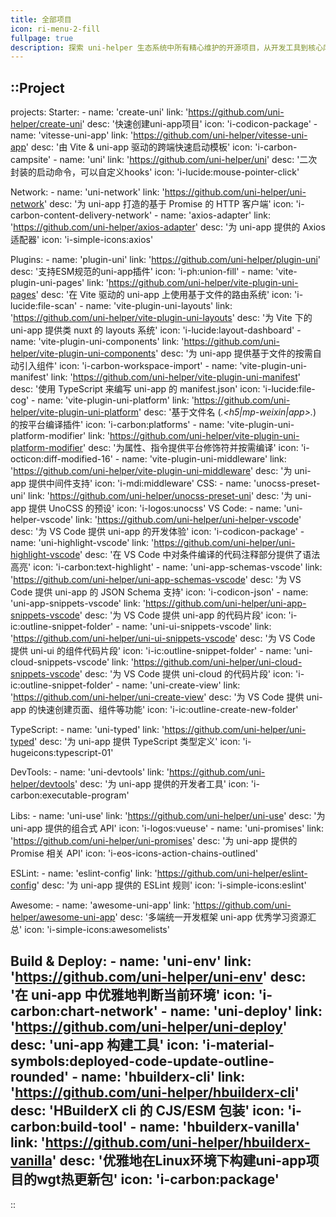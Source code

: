```yaml
---
title: 全部项目
icon: ri-menu-2-fill
fullpage: true
description: 探索 uni-helper 生态系统中所有精心维护的开源项目，从开发工具到核心库，助力 uni-app 开发体验全面提升
---
```


::Project
---
projects:
  Starter:
    - name: 'create-uni'
      link: 'https://github.com/uni-helper/create-uni'
      desc: '快速创建uni-app项目'
      icon: 'i-codicon-package'
    - name: 'vitesse-uni-app'
      link: 'https://github.com/uni-helper/vitesse-uni-app'
      desc: '由 Vite & uni-app 驱动的跨端快速启动模板'
      icon: 'i-carbon-campsite'
    - name: 'uni'
      link: 'https://github.com/uni-helper/uni' 
      desc: '二次封装的启动命令，可以自定义hooks'
      icon: 'i-lucide:mouse-pointer-click'

  Network:
    - name: 'uni-network'
      link: 'https://github.com/uni-helper/uni-network'
      desc: '为 uni-app 打造的基于 Promise 的 HTTP 客户端'
      icon: 'i-carbon-content-delivery-network'
    - name: 'axios-adapter'
      link: 'https://github.com/uni-helper/axios-adapter'
      desc: '为 uni-app 提供的 Axios 适配器'
      icon: 'i-simple-icons:axios'

  Plugins:
    - name: 'plugin-uni'
      link: 'https://github.com/uni-helper/plugin-uni'
      desc: '支持ESM规范的uni-app插件'
      icon: 'i-ph:union-fill'
    - name: 'vite-plugin-uni-pages'
      link: 'https://github.com/uni-helper/vite-plugin-uni-pages'
      desc: '在 Vite 驱动的 uni-app 上使用基于文件的路由系统'
      icon: 'i-lucide:file-scan'
    - name: 'vite-plugin-uni-layouts'
      link: 'https://github.com/uni-helper/vite-plugin-uni-layouts'
      desc: '为 Vite 下的 uni-app 提供类 nuxt 的 layouts 系统'
      icon: 'i-lucide:layout-dashboard'
    - name: 'vite-plugin-uni-components'
      link: 'https://github.com/uni-helper/vite-plugin-uni-components'
      desc: '为 uni-app 提供基于文件的按需自动引入组件'
      icon: 'i-carbon-workspace-import'
    - name: 'vite-plugin-uni-manifest'
      link: 'https://github.com/uni-helper/vite-plugin-uni-manifest'
      desc: '使用 TypeScript 来编写 uni-app 的 manifest.json'
      icon: 'i-lucide:file-cog'
    - name: 'vite-plugin-uni-platform'
      link: 'https://github.com/uni-helper/vite-plugin-uni-platform'
      desc: '基于文件名 (*.<h5|mp-weixin|app>.*) 的按平台编译插件'
      icon: 'i-carbon:platforms'
    - name: 'vite-plugin-uni-platform-modifier'
      link: 'https://github.com/uni-helper/vite-plugin-uni-platform-modifier'
      desc: '为属性、指令提供平台修饰符并按需编译'
      icon: 'i-octicon:diff-modified-16'
    - name: 'vite-plugin-uni-middleware'
      link: 'https://github.com/uni-helper/vite-plugin-uni-middleware'
      desc: '为 uni-app 提供中间件支持'
      icon: 'i-mdi:middleware'
  CSS:
    - name: 'unocss-preset-uni'
      link: 'https://github.com/uni-helper/unocss-preset-uni'
      desc: '为 uni-app 提供 UnoCSS 的预设'
      icon: 'i-logos:unocss'
  VS Code:
    - name: 'uni-helper-vscode'
      link: 'https://github.com/uni-helper/uni-helper-vscode'
      desc: '为 VS Code 提供 uni-app 的开发体验'
      icon: 'i-codicon-package'
    - name: 'uni-highlight-vscode'
      link: 'https://github.com/uni-helper/uni-highlight-vscode'
      desc: '在 VS Code 中对条件编译的代码注释部分提供了语法高亮'
      icon: 'i-carbon:text-highlight'
    - name: 'uni-app-schemas-vscode'
      link: 'https://github.com/uni-helper/uni-app-schemas-vscode'
      desc: '为 VS Code 提供 uni-app 的 JSON Schema 支持'
      icon: 'i-codicon-json'
    - name: 'uni-app-snippets-vscode'
      link: 'https://github.com/uni-helper/uni-app-snippets-vscode'
      desc: '为 VS Code 提供 uni-app 的代码片段'
      icon: 'i-ic:outline-snippet-folder'
    - name: 'uni-ui-snippets-vscode'
      link: 'https://github.com/uni-helper/uni-ui-snippets-vscode'
      desc: '为 VS Code 提供 uni-ui 的组件代码片段'
      icon: 'i-ic:outline-snippet-folder'
    - name: 'uni-cloud-snippets-vscode'
      link: 'https://github.com/uni-helper/uni-cloud-snippets-vscode'
      desc: '为 VS Code 提供 uni-cloud 的代码片段'
      icon: 'i-ic:outline-snippet-folder'
    - name: 'uni-create-view'
      link: 'https://github.com/uni-helper/uni-create-view'
      desc: '为 VS Code 提供 uni-app 的快速创建页面、组件等功能'
      icon: 'i-ic:outline-create-new-folder'

  TypeScript:
    - name: 'uni-typed'
      link: 'https://github.com/uni-helper/uni-typed'
      desc: '为 uni-app 提供 TypeScript 类型定义'
      icon: 'i-hugeicons:typescript-01'

  DevTools:
    - name: 'uni-devtools'
      link: 'https://github.com/uni-helper/devtools'
      desc: '为 uni-app 提供的开发者工具'
      icon: 'i-carbon:executable-program'

  Libs:
    - name: 'uni-use'
      link: 'https://github.com/uni-helper/uni-use'
      desc: '为 uni-app 提供的组合式 API'
      icon: 'i-logos:vueuse'
    - name: 'uni-promises'
      link: 'https://github.com/uni-helper/uni-promises'
      desc: '为 uni-app 提供的 Promise 相关 API'
      icon: 'i-eos-icons-action-chains-outlined'

  ESLint:
    - name: 'eslint-config'
      link: 'https://github.com/uni-helper/eslint-config'
      desc: '为 uni-app 提供的 ESLint 规则'
      icon: 'i-simple-icons:eslint'

  Awesome:
    - name: 'awesome-uni-app'
      link: 'https://github.com/uni-helper/awesome-uni-app'
      desc: '多端统一开发框架 uni-app 优秀学习资源汇总'
      icon: 'i-simple-icons:awesomelists'

  Build & Deploy:
    - name: 'uni-env'
      link: 'https://github.com/uni-helper/uni-env'
      desc: '在 uni-app 中优雅地判断当前环境'
      icon: 'i-carbon:chart-network'
    - name: 'uni-deploy'
      link: 'https://github.com/uni-helper/uni-deploy'
      desc: 'uni-app 构建工具'
      icon: 'i-material-symbols:deployed-code-update-outline-rounded'
    - name: 'hbuilderx-cli'
      link: 'https://github.com/uni-helper/hbuilderx-cli'
      desc: 'HBuilderX cli 的 CJS/ESM 包装'
      icon: 'i-carbon:build-tool'
    - name: 'hbuilderx-vanilla'
      link: 'https://github.com/uni-helper/hbuilderx-vanilla'
      desc: '优雅地在Linux环境下构建uni-app项目的wgt热更新包'
      icon: 'i-carbon:package'
---
::

